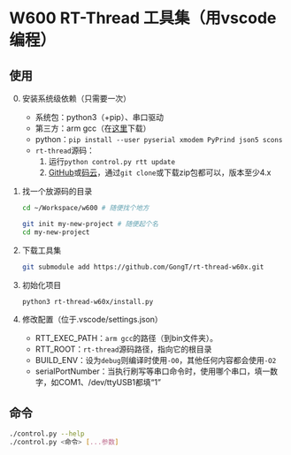 # W600 RT-Thread 工具集（用vscode编程）

## 使用

0. 安装系统级依赖（只需要一次）
	* 系统包：python3（+pip）、串口驱动
	* 第三方：arm gcc（在[这里](https://developer.arm.com/tools-and-software/open-source-software/developer-tools/gnu-toolchain/gnu-rm/downloads)下载）
	* python：`pip install --user pyserial xmodem PyPrind json5 scons`
	* `rt-thread`源码：
		1. 运行`python control.py rtt update`
		1. [GitHub](https://github.com/RT-Thread/rt-thread)或[码云](https://gitee.com/rtthread/rt-thread)，通过`git clone`或下载zip包都可以，版本至少4.x


1. 找一个放源码的目录
	```bash
	cd ~/Workspace/w600 # 随便找个地方

	git init my-new-project # 随便起个名
	cd my-new-project
	```

1. 下载工具集
	```bash
	git submodule add https://github.com/GongT/rt-thread-w60x.git
	```

1. 初始化项目
	```bash
	python3 rt-thread-w60x/install.py
	```

1. 修改配置（位于.vscode/settings.json）
	* RTT_EXEC_PATH：`arm gcc`的路径（到bin文件夹）。
	* RTT_ROOT：`rt-thread`源码路径，指向它的根目录
	* BUILD_ENV：设为`debug`则编译时使用`-O0`，其他任何内容都会使用`-O2`
	* serialPortNumber：当执行刷写等串口命令时，使用哪个串口，填一数字，如COM1、/dev/ttyUSB1都填“1”



## 命令
```bash
./control.py --help
./control.py <命令> [...参数]
```
